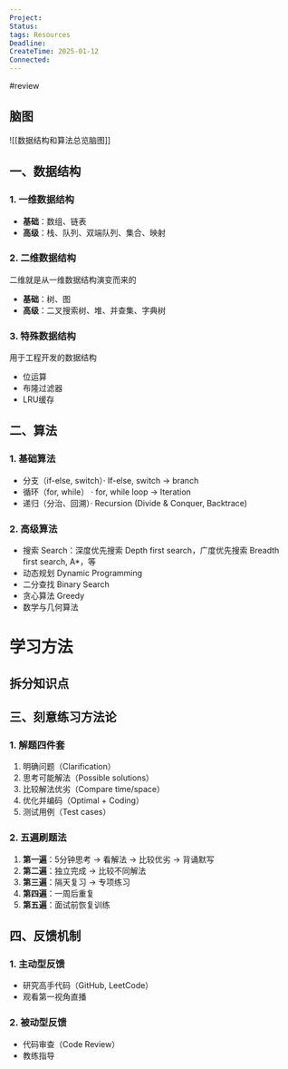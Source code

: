 ```yaml
---
Project: 
Status:
tags: Resources
Deadline:
CreateTime: 2025-01-12
Connected:
---
```


#review

## 脑图
![[数据结构和算法总览脑图]]

## 一、数据结构
### 1. 一维数据结构
- **基础**：数组、链表
- **高级**：栈、队列、双端队列、集合、映射

### 2. 二维数据结构  
二维就是从一维数据结构演变而来的
- **基础**：树、图
- **高级**：二叉搜索树、堆、并查集、字典树

### 3. 特殊数据结构
用于工程开发的数据结构
- 位运算
- 布隆过滤器
- LRU缓存

## 二、算法
### 1. 基础算法
- 分支（if-else, switch）· If-else, switch -> branch
- 循环（for, while） · for, while loop -> Iteration
- 递归（分治、回溯）· Recursion (Divide & Conquer, Backtrace)

### 2. 高级算法
- 搜索 Search：深度优先搜索 Depth first search，广度优先搜索 Breadth first search, A*，等
- 动态规划 Dynamic Programming
- 二分查找  Binary Search
- 贪心算法 Greedy
- 数学与几何算法

# 学习方法
## 拆分知识点
## 三、刻意练习方法论
### 1. 解题四件套
1. 明确问题（Clarification）
2. 思考可能解法（Possible solutions）
3. 比较解法优劣（Compare time/space）
4. 优化并编码（Optimal + Coding）
5. 测试用例（Test cases）

### 2. 五遍刷题法
1. **第一遍**：5分钟思考 → 看解法 → 比较优劣 → 背诵默写
2. **第二遍**：独立完成 → 比较不同解法
3. **第三遍**：隔天复习 → 专项练习
4. **第四遍**：一周后重复
5. **第五遍**：面试前恢复训练

## 四、反馈机制
### 1. 主动型反馈
- 研究高手代码（GitHub, LeetCode）
- 观看第一视角直播

### 2. 被动型反馈  
- 代码审查（Code Review）
- 教练指导
